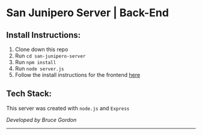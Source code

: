 # San Junipero Server | Back-End

## Install Instructions:
1. Clone down this repo
2. Run `cd san-junipero-server`
3. Run `npm install`
4. Run `node server.js`
5. Follow the install instructions for the frontend [here](https://github.com/bruce-gordon/course-registration-san-junipero)

## Tech Stack:
This server was created with `node.js` and `Express`

*Developed by Bruce Gordon*
*****************************************************************************
